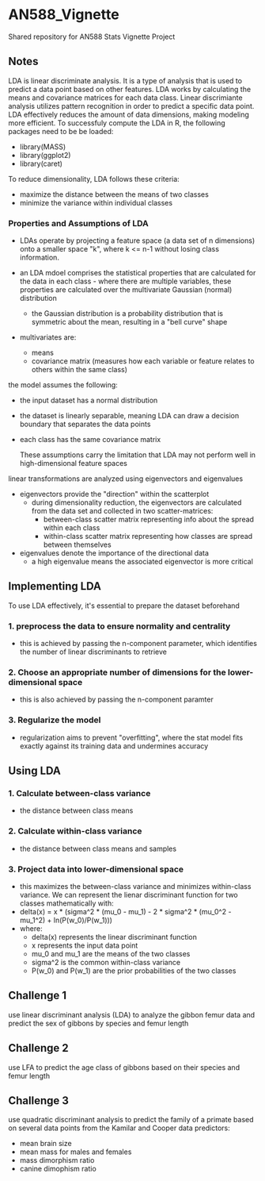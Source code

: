 # AN588_Vignette
Shared repository for AN588 Stats Vignette Project
## Notes
LDA is linear discriminate analysis. It is a type of analysis that is used to predict a data point based on other features. LDA works by calculating the means and covariance matrices for each data class. Linear discrimiante analysis utilizes pattern recognition in order to predict a specific data point. LDA effectively reduces the amount of data dimensions, making modeling more efficient. To successfuly compute the LDA in R, the following packages need to be be loaded:
- library(MASS)
- library(ggplot2)
- library(caret) 

To reduce dimensionality, LDA follows these criteria:
- maximize the distance between the means of two classes
- minimize the variance within individual classes

### Properties and Assumptions of LDA
- LDAs operate by projecting a feature space (a data set of n dimensions) onto a smaller space "k", where k <= n-1 without losing class information.
- an LDA mdoel comprises the statistical properties that are calculated for the data in each class - where there are multiple variables, these properties are calculated over the multivariate Gaussian (normal) distribution
  - the Gaussian distribution is a probability distribution that is symmetric about the mean, resulting in a "bell curve" shape
  
- multivariates are:
  - means
  - covariance matrix (measures how each variable or feature relates to others within the same class)

the model assumes the following:
- the input dataset has a normal distribution
- the dataset is linearly separable, meaning LDA can draw a decision boundary that separates the data points
- each class has the same covariance matrix

  These assumptions carry the limitation that LDA may not perform well in high-dimensional feature spaces

linear transformations are analyzed using eigenvectors and eigenvalues
- eigenvectors provide the "direction" within the scatterplot
  - during dimensionality reduction, the eigenvectors are calculated from the data set and collected in two scatter-matrices:
    - between-class scatter matrix representing info about the spread within each class
    - within-class scatter matrix representing how classes are spread between themselves
- eigenvalues denote the importance of the directional data
  - a high eigenvalue means the associated eigenvector is more critical

## Implementing LDA
To use LDA effectively, it's essential to prepare the dataset beforehand
### 1. preprocess the data to ensure normality and centrality
  - this is achieved by passing the n-component parameter, which identifies the number of linear discriminants to retrieve
### 2. Choose an appropriate number of dimensions for the lower-dimensional space
  - this is also achieved by passing the n-component paramter
### 3. Regularize the model
  - regularization aims to prevent "overfitting", where the stat model fits exactly against its training data and undermines accuracy
    
## Using LDA
### 1. Calculate between-class variance
  - the distance between class means
### 2. Calculate within-class variance
  - the distance between class means and samples
### 3. Project data into lower-dimensional space
  - this maximizes the between-class variance and minimizes within-class variance. We can represent the lienar discriminant function for two classes mathematically with:
  - delta(x) = x * (sigma^2 * (mu_0 - mu_1) - 2 * sigma^2 * (mu_0^2 - mu_1^2) + ln(P(w_0)/P(w_1)))
  - where:
    - delta(x) represents the linear discriminant function
    - x represents the input data point
    - mu_0 and mu_1 are the means of the two classes
    - sigma^2 is the common within-class variance
    - P(w_0) and P(w_1) are the prior probabilities of the two classes

 
## Challenge 1
use linear discriminant analysis (LDA) to analyze the gibbon femur data and predict the sex of gibbons by species and femur length

## Challenge 2
use LFA to predict the age class of gibbons based on their species and femur length

## Challenge 3
use quadratic discriminant analysis to predict the family of a primate based on several data points from the Kamilar and Cooper data 
predictors:
- mean brain size
- mean mass for males and females
- mass dimorphism ratio
- canine dimophism ratio
